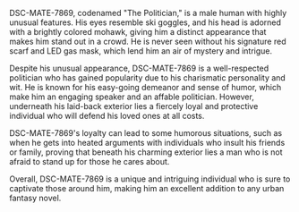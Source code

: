 DSC-MATE-7869, codenamed "The Politician," is a male human with highly unusual features. His eyes resemble ski goggles, and his head is adorned with a brightly colored mohawk, giving him a distinct appearance that makes him stand out in a crowd. He is never seen without his signature red scarf and LED gas mask, which lend him an air of mystery and intrigue.

Despite his unusual appearance, DSC-MATE-7869 is a well-respected politician who has gained popularity due to his charismatic personality and wit. He is known for his easy-going demeanor and sense of humor, which make him an engaging speaker and an affable politician. However, underneath his laid-back exterior lies a fiercely loyal and protective individual who will defend his loved ones at all costs.

DSC-MATE-7869's loyalty can lead to some humorous situations, such as when he gets into heated arguments with individuals who insult his friends or family, proving that beneath his charming exterior lies a man who is not afraid to stand up for those he cares about.

Overall, DSC-MATE-7869 is a unique and intriguing individual who is sure to captivate those around him, making him an excellent addition to any urban fantasy novel.